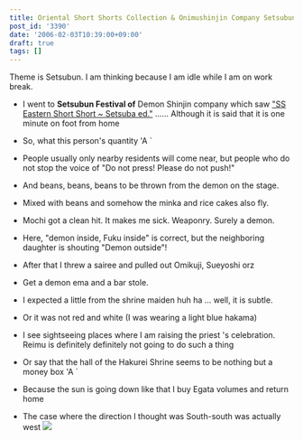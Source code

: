 ```yaml
---
title: Oriental Short Shorts Collection & Onimushinjin Company Setsubun Festival Repo
post_id: '3390'
date: '2006-02-03T10:39:00+09:00'
draft: true
tags: []
---
```


Theme is Setsubun. I am thinking because I am idle while I am on work break.

*   I went to **Setsubun Festival of** Demon Shinjin company which saw ["SS Eastern Short Short ~ Setsuba ed."](https://danmaq.com/tag/touhou-end-of-winter) ...... Although it is said that it is one minute on foot from home
    
*   So, what this person's quantity 'A `
    
*   People usually only nearby residents will come near, but people who do not stop the voice of "Do not press! Please do not push!"
*   And beans, beans, beans to be thrown from the demon on the stage.
*   Mixed with beans and somehow the minka and rice cakes also fly.
*   Mochi got a clean hit. It makes me sick. Weaponry. Surely a demon.
*   Here, "demon inside, Fuku inside" is correct, but the neighboring daughter is shouting "Demon outside"!
*   After that I threw a sairee and pulled out Omikuji, Sueyoshi orz
*   Get a demon ema and a bar stole.
*   I expected a little from the shrine maiden huh ha ... well, it is subtle.
*   Or it was not red and white (I was wearing a light blue hakama)
*   I see sightseeing places where I am raising the priest 's celebration. Reimu is definitely definitely not going to do such a thing
*   Or say that the hall of the Hakurei Shrine seems to be nothing but a money box 'A `
*   Because the sun is going down like that I buy Egata volumes and return home
*   The case where the direction I thought was South-south was actually west ![](https://danmaq.com/wp-content/uploads/2006/01/83076820_77.jpg)
